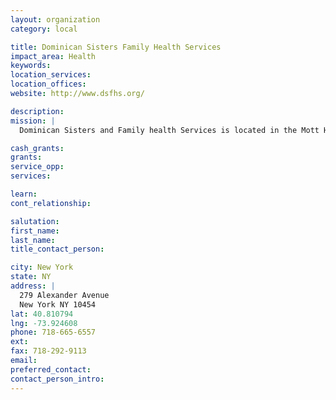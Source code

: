 ```yaml
---
layout: organization
category: local

title: Dominican Sisters Family Health Services
impact_area: Health
keywords: 
location_services: 
location_offices: 
website: http://www.dsfhs.org/

description: 
mission: |
  Dominican Sisters and Family health Services is located in the Mott Haven Community.  Dominican Sisters is a nonsectarian agency which provides services to low-income people including those suffering from HIV/AIDS.

cash_grants: 
grants: 
service_opp: 
services: 

learn: 
cont_relationship: 

salutation: 
first_name: 
last_name: 
title_contact_person: 

city: New York
state: NY
address: |
  279 Alexander Avenue  
  New York NY 10454
lat: 40.810794
lng: -73.924608
phone: 718-665-6557
ext: 
fax: 718-292-9113
email: 
preferred_contact: 
contact_person_intro: 
---
```

